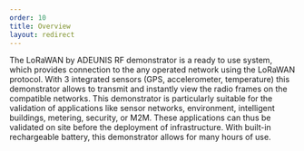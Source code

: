 ```yaml
---
order: 10
title: Overview
layout: redirect
---
```


The LoRaWAN by ADEUNIS RF demonstrator is a ready to use system, which provides connection to the any operated network using the LoRaWAN protocol. With 3 integrated sensors (GPS, accelerometer, temperature) this demonstrator allows to transmit and instantly view the radio frames on the compatible networks. This demonstrator is particularly suitable for the validation of applications like sensor networks, environment, intelligent buildings, metering, security, or M2M. These applications can thus be validated on site before the deployment of infrastructure. With built-in rechargeable battery, this demonstrator allows for many hours of use.

